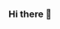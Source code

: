 ### Hi there 👋

<!--
**ChristineWangcy/ChristineWangcy** is a ✨ _special_ ✨ repository because its `README.md` (this file) appears on your GitHub profile.

Here are some ideas to get you started:

- 🔭 I’m currently working on song suggester and market price change prediction projects.
- 🌱 I’m currently learning machine learning
- 👯 I’m looking to collaborate on educational, medical or financial field
- 🤔 I’m looking for help with getting a data scientist job opportunity
- 💬 Ask me about how existed I'll be if working as a data scientist
- 📫 How to reach me: christine.cyan.wang@gmail.com
- 😄 Pronouns: learning is hard but fun
- ⚡ Fun fact: I can sing an Italian song
-->
